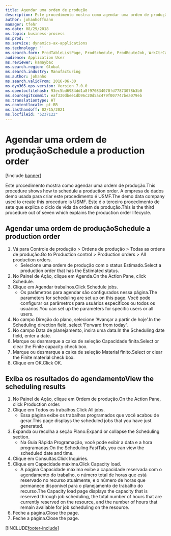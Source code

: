 ```yaml
---
title: Agendar uma ordem de produção
description: Este procedimento mostra como agendar uma ordem de produção.
author: johanhoffmann
manager: tfehr
ms.date: 08/29/2018
ms.topic: business-process
ms.prod: ''
ms.service: dynamics-ax-applications
ms.technology: ''
ms.search.form: ProdTableListPage, ProdSchedule, ProdRouteJob, WrkCtrCapResSum, ProdRouteJobSched, ProductionOrderScheduleDetails
audience: Application User
ms.reviewer: kamaybac
ms.search.region: Global
ms.search.industry: Manufacturing
ms.author: johanho
ms.search.validFrom: 2016-06-30
ms.dyn365.ops.version: Version 7.0.0
ms.openlocfilehash: 93ec5bd6984dd1a8f970834070fd77873078b3b0
ms.sourcegitcommit: eaf330dbee1db96c20d5ac479f007747bea079eb
ms.translationtype: HT
ms.contentlocale: pt-BR
ms.lasthandoff: 02/15/2021
ms.locfileid: "5237122"
---
```

# <a name="schedule-a-production-order"></a><span data-ttu-id="3f744-103">Agendar uma ordem de produção</span><span class="sxs-lookup"><span data-stu-id="3f744-103">Schedule a production order</span></span>

[!include [banner](../../includes/banner.md)]

<span data-ttu-id="3f744-104">Este procedimento mostra como agendar uma ordem de produção.</span><span class="sxs-lookup"><span data-stu-id="3f744-104">This procedure shows how to schedule a production order.</span></span> <span data-ttu-id="3f744-105">A empresa de dados demo usada para criar este procedimento é USMF.</span><span class="sxs-lookup"><span data-stu-id="3f744-105">The demo data company used to create this procedure is USMF.</span></span> <span data-ttu-id="3f744-106">Este é o terceiro procedimento de sete que explica o ciclo de vida da ordem de produção.</span><span class="sxs-lookup"><span data-stu-id="3f744-106">This is the third procedure out of seven which explains the production order lifecycle.</span></span>


## <a name="schedule-a-production-order"></a><span data-ttu-id="3f744-107">Agendar uma ordem de produção</span><span class="sxs-lookup"><span data-stu-id="3f744-107">Schedule a production order</span></span>
1. <span data-ttu-id="3f744-108">Vá para Controle de produção > Ordens de produção > Todas as ordens de produção.</span><span class="sxs-lookup"><span data-stu-id="3f744-108">Go to Production control > Production orders > All production orders.</span></span>
    * <span data-ttu-id="3f744-109">Selecione uma ordem de produção com o status Estimado.</span><span class="sxs-lookup"><span data-stu-id="3f744-109">Select a production order that has the Estimated status.</span></span>  
2. <span data-ttu-id="3f744-110">No Painel de Ação, clique em Agenda.</span><span class="sxs-lookup"><span data-stu-id="3f744-110">On the Action Pane, click Schedule.</span></span>
3. <span data-ttu-id="3f744-111">Clique em Agendar trabalhos.</span><span class="sxs-lookup"><span data-stu-id="3f744-111">Click Schedule jobs.</span></span>
    * <span data-ttu-id="3f744-112">Os parâmetros para agendar são configurados nessa página.</span><span class="sxs-lookup"><span data-stu-id="3f744-112">The parameters for scheduling are set up on this page.</span></span> <span data-ttu-id="3f744-113">Você pode configurar os parâmetros para usuários específicos ou todos os usuários.</span><span class="sxs-lookup"><span data-stu-id="3f744-113">You can set up the parameters for specific users or all users.</span></span>  
4. <span data-ttu-id="3f744-114">No campo Direção do plano, selecione 'Avançar a partir de hoje'.</span><span class="sxs-lookup"><span data-stu-id="3f744-114">In the Scheduling direction field, select 'Forward from today'.</span></span>
5. <span data-ttu-id="3f744-115">No campo Data de planejamento, insira uma data.</span><span class="sxs-lookup"><span data-stu-id="3f744-115">In the Scheduling date field, enter a date.</span></span>
6. <span data-ttu-id="3f744-116">Marque ou desmarque a caixa de seleção Capacidade finita.</span><span class="sxs-lookup"><span data-stu-id="3f744-116">Select or clear the Finite capacity check box.</span></span>
7. <span data-ttu-id="3f744-117">Marque ou desmarque a caixa de seleção Material finito.</span><span class="sxs-lookup"><span data-stu-id="3f744-117">Select or clear the Finite material check box.</span></span>
8. <span data-ttu-id="3f744-118">Clique em OK.</span><span class="sxs-lookup"><span data-stu-id="3f744-118">Click OK.</span></span>

## <a name="view-the-scheduling-results"></a><span data-ttu-id="3f744-119">Exiba os resultados do agendamento</span><span class="sxs-lookup"><span data-stu-id="3f744-119">View the scheduling results</span></span>
1. <span data-ttu-id="3f744-120">No Painel de Ação, clique em Ordem de produção.</span><span class="sxs-lookup"><span data-stu-id="3f744-120">On the Action Pane, click Production order.</span></span>
2. <span data-ttu-id="3f744-121">Clique em Todos os trabalhos.</span><span class="sxs-lookup"><span data-stu-id="3f744-121">Click All jobs.</span></span>
    * <span data-ttu-id="3f744-122">Essa página exibe os trabalhos programados que você acabou de gerar.</span><span class="sxs-lookup"><span data-stu-id="3f744-122">This page displays the scheduled jobs that you have just generated.</span></span>  
3. <span data-ttu-id="3f744-123">Expanda ou recolha a seção Plano.</span><span class="sxs-lookup"><span data-stu-id="3f744-123">Expand or collapse the Scheduling section.</span></span>
    * <span data-ttu-id="3f744-124">Na Guia Rápida Programação, você pode exibir a data e a hora programadas.</span><span class="sxs-lookup"><span data-stu-id="3f744-124">On the Scheduling FastTab, you can view the scheduled date and time.</span></span>  
4. <span data-ttu-id="3f744-125">Clique em Consultas.</span><span class="sxs-lookup"><span data-stu-id="3f744-125">Click Inquiries.</span></span>
5. <span data-ttu-id="3f744-126">Clique em Capacidade máxima.</span><span class="sxs-lookup"><span data-stu-id="3f744-126">Click Capacity load.</span></span>
    * <span data-ttu-id="3f744-127">A página Capacidade máxima exibe a capacidade reservada com o agendamento do trabalho, o número total de horas que está reservado no recurso atualmente, e o número de horas que permanece disponível para o planejamento de trabalho do recurso.</span><span class="sxs-lookup"><span data-stu-id="3f744-127">The Capacity load page displays the capacity that is reserved through job scheduling, the total number of hours that are currently reserved on the resource, and the number of hours that remain available for job scheduling on the resource.</span></span>  
6. <span data-ttu-id="3f744-128">Feche a página.</span><span class="sxs-lookup"><span data-stu-id="3f744-128">Close the page.</span></span>
7. <span data-ttu-id="3f744-129">Feche a página.</span><span class="sxs-lookup"><span data-stu-id="3f744-129">Close the page.</span></span>



[!INCLUDE[footer-include](../../../includes/footer-banner.md)]
